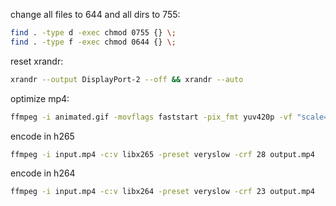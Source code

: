 change all files to 644 and all dirs to 755:
```bash
find . -type d -exec chmod 0755 {} \;
find . -type f -exec chmod 0644 {} \;
```

reset xrandr:
```bash
xrandr --output DisplayPort-2 --off && xrandr --auto
```

optimize mp4:
```bash
ffmpeg -i animated.gif -movflags faststart -pix_fmt yuv420p -vf "scale=trunc(iw/2)*2:trunc(ih/2)*2" video.mp4
```

encode in h265
```bash
ffmpeg -i input.mp4 -c:v libx265 -preset veryslow -crf 28 output.mp4
```

encode in h264
```bash
ffmpeg -i input.mp4 -c:v libx264 -preset veryslow -crf 23 output.mp4
```
